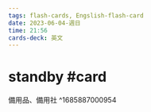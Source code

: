 ```yaml
---
tags: flash-cards, Engslish-flash-card
date: 2023-06-04-週日
time: 21:56
cards-deck: 英文
---
```


# standby #card 
備用品、備用社
^1685887000954
